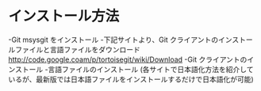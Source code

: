 # インストール方法
-Git msysgit をインストール
-下記サイトより、Git クライアントのインストールファイルと言語ファイルをダウンロード
 http://code.google.coam/p/tortoisegit/wiki/Download
-Git クライアントのインストール
-言語ファイルのインストール (各サイトで日本語化方法を紹介しているが、最新版では日本語ファイルをインストールするだけで日本語化が可能)
